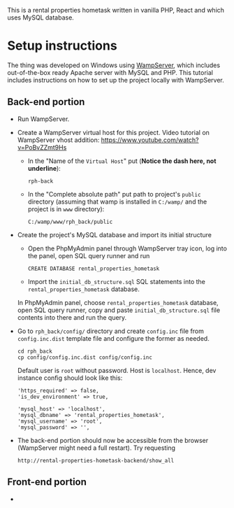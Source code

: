 This is a rental properties hometask written in vanilla PHP, React and which uses MySQL database.

# Setup instructions

The thing was developed on Windows using [WampServer](https://wampserver.com/en), which includes out-of-the-box ready Apache server with MySQL and PHP. This tutorial includes instructions on how to set up the project locally with WampServer.

## Back-end portion

- Run WampServer.
- Create a WampServer virtual host for this project. Video tutorial on WampServer vhost addition: https://www.youtube.com/watch?v=PoBvZZmt9Hs
  - In the "Name of the `Virtual Host`" put (**Notice the dash here, not underline**):

        rph-back

  - In the "Complete absolute path" put path to project's `public` directory (assuming that wamp is installed in `C:/wamp/` and the project is in `www` directory):

        C:/wamp/www/rph_back/public

- Create the project's MySQL database and import its initial structure
  - Open the PhpMyAdmin panel through WampServer tray icon, log into the panel, open SQL query runner and run

        CREATE DATABASE rental_properties_hometask

  - Import the `initial_db_structure.sql` SQL statements into the `rental_properties_hometask` database.

  In PhpMyAdmin panel, choose `rental_properties_hometask` database, open SQL query runner, copy and paste `initial_db_structure.sql` file contents into there and run the query.
- Go to `rph_back/config/` directory and create `config.inc` file from `config.inc.dist` template file and configure the former as needed.

      cd rph_back
      cp config/config.inc.dist config/config.inc

  Default user is `root` without password. Host is `localhost`. Hence, dev instance config should look like this:

      'https_required' => false,
      'is_dev_environment' => true,

      'mysql_host' => 'localhost',
      'mysql_dbname' => 'rental_properties_hometask',
      'mysql_username' => 'root',
      'mysql_password' => '',

- The back-end portion should now be accessible from the browser (WampServer might need a full restart). Try requesting

      http://rental-properties-hometask-backend/show_all

## Front-end portion

-
